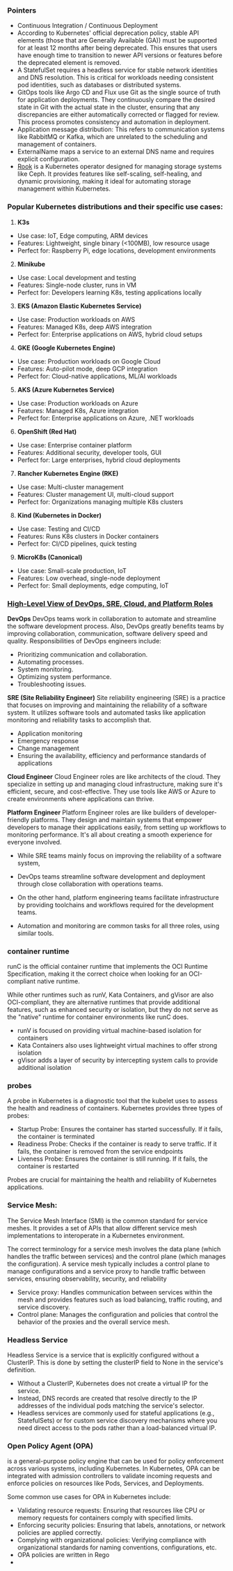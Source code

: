 ### Pointers
- Continuous Integration / Continuous Deployment
- According to Kubernetes' official deprecation policy, stable API elements (those that are Generally Available (GA)) must be supported for at least 12 months after being deprecated. This ensures that users have enough time to transition to newer API versions or features before the deprecated element is removed.
- A StatefulSet requires a headless service for stable network identities and DNS resolution. This is critical for workloads needing consistent pod identities, such as databases or distributed systems.
- GitOps tools like Argo CD and Flux use Git as the single source of truth for application deployments. They continuously compare the desired state in Git with the actual state in the cluster, ensuring that any discrepancies are either automatically corrected or flagged for review. This process promotes consistency and automation in deployment.
- Application message distribution: This refers to communication systems like RabbitMQ or Kafka, which are unrelated to the scheduling and management of containers.
- ExternalName maps a service to an external DNS name and requires explicit configuration.
- [Rook](https://rook.io/) is a Kubernetes operator designed for managing storage systems like Ceph. It provides features like self-scaling, self-healing, and dynamic provisioning, making it ideal for automating storage management within Kubernetes.

### Popular Kubernetes distributions and their specific use cases:

1. **K3s**
- Use case: IoT, Edge computing, ARM devices
- Features: Lightweight, single binary (<100MB), low resource usage
- Perfect for: Raspberry Pi, edge locations, development environments

2. **Minikube**
- Use case: Local development and testing
- Features: Single-node cluster, runs in VM
- Perfect for: Developers learning K8s, testing applications locally

3. **EKS (Amazon Elastic Kubernetes Service)**
- Use case: Production workloads on AWS
- Features: Managed K8s, deep AWS integration
- Perfect for: Enterprise applications on AWS, hybrid cloud setups

4. **GKE (Google Kubernetes Engine)**
- Use case: Production workloads on Google Cloud
- Features: Auto-pilot mode, deep GCP integration
- Perfect for: Cloud-native applications, ML/AI workloads

5. **AKS (Azure Kubernetes Service)**
- Use case: Production workloads on Azure
- Features: Managed K8s, Azure integration
- Perfect for: Enterprise applications on Azure, .NET workloads

6. **OpenShift (Red Hat)**
- Use case: Enterprise container platform
- Features: Additional security, developer tools, GUI
- Perfect for: Large enterprises, hybrid cloud deployments

7. **Rancher Kubernetes Engine (RKE)**
- Use case: Multi-cluster management
- Features: Cluster management UI, multi-cloud support
- Perfect for: Organizations managing multiple K8s clusters

8. **Kind (Kubernetes in Docker)**
- Use case: Testing and CI/CD
- Features: Runs K8s clusters in Docker containers
- Perfect for: CI/CD pipelines, quick testing

9. **MicroK8s (Canonical)**
- Use case: Small-scale production, IoT
- Features: Low overhead, single-node deployment
- Perfect for: Small deployments, edge computing, IoT

### [High-Level View of DevOps, SRE, Cloud, and Platform Roles](https://www.splunk.com/en_us/blog/learn/sre-vs-devops-vs-platform-engineering.html)

**DevOps**
DevOps teams work in collaboration to automate and streamline the software development process. Also, DevOps greatly benefits teams by improving collaboration, communication, software delivery speed and quality. Responsibilities of DevOps engineers include:
- Prioritizing communication and collaboration.
- Automating processes.
- System monitoring.
- Optimizing system performance.
- Troubleshooting issues.

**SRE (Site Reliability Engineer)**
Site reliability engineering (SRE) is a practice that focuses on improving and maintaining the reliability of a software system. It utilizes software tools and automated tasks like application monitoring and reliability tasks to accomplish that.

- Application monitoring
- Emergency response
- Change management
- Ensuring the availability, efficiency and performance standards of applications

**Cloud Engineer**
Cloud Engineer roles are like architects of the cloud. They specialize in setting up and managing cloud infrastructure, making sure it's efficient, secure, and cost-effective. They use tools like AWS or Azure to create environments where applications can thrive.

**Platform Engineer**
Platform Engineer roles are like builders of developer-friendly platforms. They design and maintain systems that empower developers to manage their applications easily, from setting up workflows to monitoring performance. It's all about creating a smooth experience for everyone involved.

- While SRE teams mainly focus on improving the reliability of a software system,
- DevOps teams streamline software development and deployment through close collaboration with operations teams.
- On the other hand, platform engineering teams facilitate infrastructure by providing toolchains and workflows required for the development teams.

- Automation and monitoring are common tasks for all three roles, using similar tools.

### container runtime
runC is the official container runtime that implements the OCI Runtime Specification, making it the correct choice when looking for an OCI-compliant native runtime.

While other runtimes such as runV, Kata Containers, and gVisor are also OCI-compliant, they are alternative runtimes that provide additional features, such as enhanced security or isolation, but they do not serve as the "native" runtime for container environments like runC does.
- runV is focused on providing virtual machine-based isolation for containers
- Kata Containers also uses lightweight virtual machines to offer strong isolation
- gVisor adds a layer of security by intercepting system calls to provide additional isolation

### probes    
A probe in Kubernetes is a diagnostic tool that the kubelet uses to assess the health and readiness of containers. Kubernetes provides three types of probes:
- Startup Probe: Ensures the container has started successfully. If it fails, the container is terminated
- Readiness Probe: Checks if the container is ready to serve traffic. If it fails, the container is removed from the service endpoints
- Liveness Probe: Ensures the container is still running. If it fails, the container is restarted

Probes are crucial for maintaining the health and reliability of Kubernetes applications.

### Service Mesh:
The Service Mesh Interface (SMI) is the common standard for service meshes. It provides a set of APIs that allow different service mesh implementations to interoperate in a Kubernetes environment.

The correct terminology for a service mesh involves the data plane (which handles the traffic between services) and the control plane (which manages the configuration).  A service mesh typically includes a control plane to manage configurations and a service proxy to handle traffic between services, ensuring observability, security, and reliability
- Service proxy: Handles communication between services within the mesh and provides features such as load balancing, traffic routing, and service discovery.
- Control plane: Manages the configuration and policies that control the behavior of the proxies and the overall service mesh.

### Headless Service 
Headless Service is a service that is explicitly configured without a ClusterIP. This is done by setting the clusterIP field to None in the service's definition. 
- Without a ClusterIP, Kubernetes does not create a virtual IP for the service.
- Instead, DNS records are created that resolve directly to the IP addresses of the individual pods matching the service's selector.
- Headless services are commonly used for stateful applications (e.g., StatefulSets) or for custom service discovery mechanisms where you need direct access to the pods rather than a load-balanced virtual IP.

### Open Policy Agent (OPA) 
is a general-purpose policy engine that can be used for policy enforcement across various systems, including Kubernetes. In Kubernetes, OPA can be integrated with admission controllers to validate incoming requests and enforce policies on resources like Pods, Services, and Deployments.

Some common use cases for OPA in Kubernetes include:
- Validating resource requests: Ensuring that resources like CPU or memory requests for containers comply with specified limits.
- Enforcing security policies: Ensuring that labels, annotations, or network policies are applied correctly.
- Complying with organizational policies: Verifying compliance with organizational standards for naming conventions, configurations, etc.
- OPA policies are written in Rego
- 
